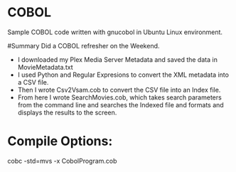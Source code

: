 # COBOL
 Sample COBOL code written with gnucobol in Ubuntu Linux environment.

#Summary 
 Did a COBOL refresher on the Weekend. 
 
- I downloaded my Plex Media Server Metadata and saved the data in MovieMetadata.txt
- I used Python and Regular Expresions to convert the XML metadata into a CSV file. 
- Then I wrote Csv2Vsam.cob to convert the CSV file into an Index file.
- From here I wrote SearchMovies.cob, which takes search parameters from the command line and searches the Indexed file and formats and displays the results to the screen.

# Compile Options: 
cobc -std=mvs -x CobolProgram.cob


 
 
